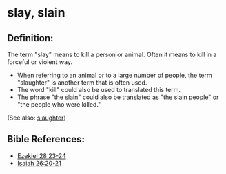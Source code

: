 # slay, slain #

## Definition: ##

The term "slay" means to kill a person or animal. Often it means to kill in a forceful or violent way.

* When referring to an animal or to a large number of people, the term "slaughter" is another term that is often used.
* The word "kill" could also be used to translated this term.
* The phrase "the slain" could also be translated as "the slain people" or "the people who were killed."

(See also: [slaughter](../other/slaughter.md))

## Bible References: ##

* [Ezekiel 28:23-24](https://door43.org/en/bible/notes/ezk/28/23)
* [Isaiah 26:20-21](https://door43.org/en/bible/notes/isa/26/20)

